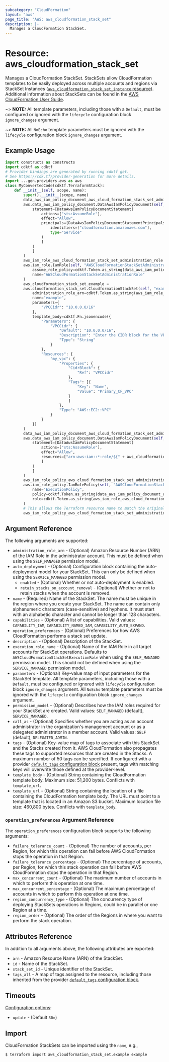 ```yaml
---
subcategory: "CloudFormation"
layout: "aws"
page_title: "AWS: aws_cloudformation_stack_set"
description: |-
  Manages a CloudFormation StackSet.
---
```


# Resource: aws_cloudformation_stack_set

Manages a CloudFormation StackSet. StackSets allow CloudFormation templates to be easily deployed across multiple accounts and regions via StackSet Instances ([`aws_cloudformation_stack_set_instance` resource](/docs/providers/aws/r/cloudformation_stack_set_instance.html)). Additional information about StackSets can be found in the [AWS CloudFormation User Guide](https://docs.aws.amazon.com/AWSCloudFormation/latest/UserGuide/what-is-cfnstacksets.html).

~> **NOTE:** All template parameters, including those with a `Default`, must be configured or ignored with the `lifecycle` configuration block `ignore_changes` argument.

~> **NOTE:** All `NoEcho` template parameters must be ignored with the `lifecycle` configuration block `ignore_changes` argument.

## Example Usage

```python
import constructs as constructs
import cdktf as cdktf
# Provider bindings are generated by running cdktf get.
# See https://cdk.tf/provider-generation for more details.
import ...gen.providers.aws as aws
class MyConvertedCode(cdktf.TerraformStack):
    def __init__(self, scope, name):
        super().__init__(scope, name)
        data_aws_iam_policy_document_aws_cloud_formation_stack_set_administration_role_assume_role_policy =
        aws.data_aws_iam_policy_document.DataAwsIamPolicyDocument(self, "AWSCloudFormationStackSetAdministrationRole_assume_role_policy",
            statement=[DataAwsIamPolicyDocumentStatement(
                actions=["sts:AssumeRole"],
                effect="Allow",
                principals=[DataAwsIamPolicyDocumentStatementPrincipals(
                    identifiers=["cloudformation.amazonaws.com"],
                    type="Service"
                )
                ]
            )
            ]
        )
        aws_iam_role_aws_cloud_formation_stack_set_administration_role =
        aws.iam_role.IamRole(self, "AWSCloudFormationStackSetAdministrationRole",
            assume_role_policy=cdktf.Token.as_string(data_aws_iam_policy_document_aws_cloud_formation_stack_set_administration_role_assume_role_policy.json),
            name="AWSCloudFormationStackSetAdministrationRole"
        )
        aws_cloudformation_stack_set_example =
        aws.cloudformation_stack_set.CloudformationStackSet(self, "example",
            administration_role_arn=cdktf.Token.as_string(aws_iam_role_aws_cloud_formation_stack_set_administration_role.arn),
            name="example",
            parameters={
                "VPCCidr": "10.0.0.0/16"
            },
            template_body=cdktf.Fn.jsonencode({
                "Parameters": {
                    "VPCCidr": {
                        "Default": "10.0.0.0/16",
                        "Description": "Enter the CIDR block for the VPC. Default is 10.0.0.0/16.",
                        "Type": "String"
                    }
                },
                "Resources": {
                    "my_vpc": {
                        "Properties": {
                            "CidrBlock": {
                                "Ref": "VPCCidr"
                            },
                            "Tags": [{
                                "Key": "Name",
                                "Value": "Primary_CF_VPC"
                            }
                            ]
                        },
                        "Type": "AWS::EC2::VPC"
                    }
                }
            })
        )
        data_aws_iam_policy_document_aws_cloud_formation_stack_set_administration_role_execution_policy =
        aws.data_aws_iam_policy_document.DataAwsIamPolicyDocument(self, "AWSCloudFormationStackSetAdministrationRole_ExecutionPolicy",
            statement=[DataAwsIamPolicyDocumentStatement(
                actions=["sts:AssumeRole"],
                effect="Allow",
                resources=["arn:aws:iam::*:role/${" + aws_cloudformation_stack_set_example.execution_role_name + "}"
                ]
            )
            ]
        )
        aws_iam_role_policy_aws_cloud_formation_stack_set_administration_role_execution_policy =
        aws.iam_role_policy.IamRolePolicy(self, "AWSCloudFormationStackSetAdministrationRole_ExecutionPolicy_4",
            name="ExecutionPolicy",
            policy=cdktf.Token.as_string(data_aws_iam_policy_document_aws_cloud_formation_stack_set_administration_role_execution_policy.json),
            role=cdktf.Token.as_string(aws_iam_role_aws_cloud_formation_stack_set_administration_role.name)
        )
        # This allows the Terraform resource name to match the original name. You can remove the call if you don't need them to match.
        aws_iam_role_policy_aws_cloud_formation_stack_set_administration_role_execution_policy.override_logical_id("AWSCloudFormationStackSetAdministrationRole_ExecutionPolicy")
```

## Argument Reference

The following arguments are supported:

* `administration_role_arn` - (Optional) Amazon Resource Number (ARN) of the IAM Role in the administrator account. This must be defined when using the `SELF_MANAGED` permission model.
* `auto_deployment` - (Optional) Configuration block containing the auto-deployment model for your StackSet. This can only be defined when using the `SERVICE_MANAGED` permission model.
    * `enabled` - (Optional) Whether or not auto-deployment is enabled.
    * `retain_stacks_on_account_removal` - (Optional) Whether or not to retain stacks when the account is removed.
* `name` - (Required) Name of the StackSet. The name must be unique in the region where you create your StackSet. The name can contain only alphanumeric characters (case-sensitive) and hyphens. It must start with an alphabetic character and cannot be longer than 128 characters.
* `capabilities` - (Optional) A list of capabilities. Valid values: `CAPABILITY_IAM`, `CAPABILITY_NAMED_IAM`, `CAPABILITY_AUTO_EXPAND`.
* `operation_preferences` - (Optional) Preferences for how AWS CloudFormation performs a stack set update.
* `description` - (Optional) Description of the StackSet.
* `execution_role_name` - (Optional) Name of the IAM Role in all target accounts for StackSet operations. Defaults to `AWSCloudFormationStackSetExecutionRole` when using the `SELF_MANAGED` permission model. This should not be defined when using the `SERVICE_MANAGED` permission model.
* `parameters` - (Optional) Key-value map of input parameters for the StackSet template. All template parameters, including those with a `Default`, must be configured or ignored with `lifecycle` configuration block `ignore_changes` argument. All `NoEcho` template parameters must be ignored with the `lifecycle` configuration block `ignore_changes` argument.
* `permission_model` - (Optional) Describes how the IAM roles required for your StackSet are created. Valid values: `SELF_MANAGED` (default), `SERVICE_MANAGED`.
* `call_as` - (Optional) Specifies whether you are acting as an account administrator in the organization's management account or as a delegated administrator in a member account. Valid values: `SELF` (default), `DELEGATED_ADMIN`.
* `tags` - (Optional) Key-value map of tags to associate with this StackSet and the Stacks created from it. AWS CloudFormation also propagates these tags to supported resources that are created in the Stacks. A maximum number of 50 tags can be specified. If configured with a provider [`default_tags` configuration block](https://registry.terraform.io/providers/hashicorp/aws/latest/docs#default_tags-configuration-block) present, tags with matching keys will overwrite those defined at the provider-level.
* `template_body` - (Optional) String containing the CloudFormation template body. Maximum size: 51,200 bytes. Conflicts with `template_url`.
* `template_url` - (Optional) String containing the location of a file containing the CloudFormation template body. The URL must point to a template that is located in an Amazon S3 bucket. Maximum location file size: 460,800 bytes. Conflicts with `template_body`.

### `operation_preferences` Argument Reference

The `operation_preferences` configuration block supports the following arguments:

* `failure_tolerance_count` - (Optional) The number of accounts, per Region, for which this operation can fail before AWS CloudFormation stops the operation in that Region.
* `failure_tolerance_percentage` - (Optional) The percentage of accounts, per Region, for which this stack operation can fail before AWS CloudFormation stops the operation in that Region.
* `max_concurrent_count` - (Optional) The maximum number of accounts in which to perform this operation at one time.
* `max_concurrent_percentage` - (Optional) The maximum percentage of accounts in which to perform this operation at one time.
* `region_concurrency_type` - (Optional) The concurrency type of deploying StackSets operations in Regions, could be in parallel or one Region at a time.
* `region_order` - (Optional) The order of the Regions in where you want to perform the stack operation.

## Attributes Reference

In addition to all arguments above, the following attributes are exported:

* `arn` - Amazon Resource Name (ARN) of the StackSet.
* `id` - Name of the StackSet.
* `stack_set_id` - Unique identifier of the StackSet.
* `tags_all` - A map of tags assigned to the resource, including those inherited from the provider [`default_tags` configuration block](https://registry.terraform.io/providers/hashicorp/aws/latest/docs#default_tags-configuration-block).

## Timeouts

[Configuration options](https://developer.hashicorp.com/terraform/language/resources/syntax#operation-timeouts):

* `update` - (Default `30m`)

## Import

CloudFormation StackSets can be imported using the `name`, e.g.,

```
$ terraform import aws_cloudformation_stack_set.example example
```

<!-- cache-key: cdktf-0.17.0-pre.15 input-d1a22b55dfa34162d5dcbd7b36d07e9b942932a82ac271ff4465cf35c6e88251 -->